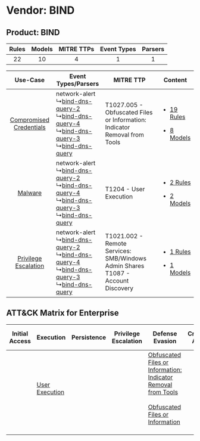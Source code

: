 Vendor: BIND
============
Product: BIND
-------------
| Rules | Models | MITRE TTPs | Event Types | Parsers |
|:-----:|:------:|:----------:|:-----------:|:-------:|
|  22   |   10   |     4      |      1      |    1    |

|    Use-Case    | Event Types/Parsers    | MITRE TTP    | Content    |
|:----:| ---- | ---- | ---- |
| [Compromised Credentials](../../../UseCases/uc_compromised_credentials.md) |  network-alert<br> ↳[bind-dns-query-2](Ps/pC_binddnsquery2.md)<br> ↳[bind-dns-query-4](Ps/pC_binddnsquery4.md)<br> ↳[bind-dns-query-3](Ps/pC_binddnsquery3.md)<br> ↳[bind-dns-query](Ps/pC_binddnsquery.md)<br> | T1027.005 - Obfuscated Files or Information: Indicator Removal from Tools<br>          | [<ul><li>19 Rules</li></ul><ul><li>8 Models</li></ul>](RM/r_m_bind_bind_Compromised_Credentials.md) |
|    [Malware](../../../UseCases/uc_malware.md)    |  network-alert<br> ↳[bind-dns-query-2](Ps/pC_binddnsquery2.md)<br> ↳[bind-dns-query-4](Ps/pC_binddnsquery4.md)<br> ↳[bind-dns-query-3](Ps/pC_binddnsquery3.md)<br> ↳[bind-dns-query](Ps/pC_binddnsquery.md)<br> | T1204 - User Execution<br>    | [<ul><li>2 Rules</li></ul><ul><li>2 Models</li></ul>](RM/r_m_bind_bind_Malware.md)    |
|    [Privilege Escalation](../../../UseCases/uc_privilege_escalation.md)    |  network-alert<br> ↳[bind-dns-query-2](Ps/pC_binddnsquery2.md)<br> ↳[bind-dns-query-4](Ps/pC_binddnsquery4.md)<br> ↳[bind-dns-query-3](Ps/pC_binddnsquery3.md)<br> ↳[bind-dns-query](Ps/pC_binddnsquery.md)<br> | T1021.002 - Remote Services: SMB/Windows Admin Shares<br>T1087 - Account Discovery<br> | [<ul><li>1 Rules</li></ul><ul><li>1 Models</li></ul>](RM/r_m_bind_bind_Privilege_Escalation.md)     |

ATT&CK Matrix for Enterprise
----------------------------
| Initial Access | Execution                                                           | Persistence | Privilege Escalation | Defense Evasion                                                                                                                                                                                            | Credential Access | Discovery                                                              | Lateral Movement                                                                                                                                                       | Collection | Command and Control | Exfiltration | Impact |
| -------------- | ------------------------------------------------------------------- | ----------- | -------------------- | ---------------------------------------------------------------------------------------------------------------------------------------------------------------------------------------------------------- | ----------------- | ---------------------------------------------------------------------- | ---------------------------------------------------------------------------------------------------------------------------------------------------------------------- | ---------- | ------------------- | ------------ | ------ |
|                | [User Execution](https://attack.mitre.org/techniques/T1204)<br><br> |             |                      | [Obfuscated Files or Information: Indicator Removal from Tools](https://attack.mitre.org/techniques/T1027/005)<br><br>[Obfuscated Files or Information](https://attack.mitre.org/techniques/T1027)<br><br> |                   | [Account Discovery](https://attack.mitre.org/techniques/T1087)<br><br> | [Remote Services](https://attack.mitre.org/techniques/T1021)<br><br>[Remote Services: SMB/Windows Admin Shares](https://attack.mitre.org/techniques/T1021/002)<br><br> |            |                     |              |        |